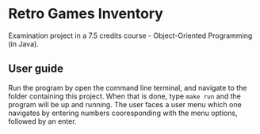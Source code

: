 # Retro Games Inventory
Examination project in a 7.5 credits course - Object-Oriented Programming (in Java).

## User guide

Run the program by open the command line terminal, and navigate to the folder containing this project. When that is done, type ```make run``` and the program will be up and running. The user faces a user menu which one navigates by entering numbers cooresponding with the menu options, followed by an enter.